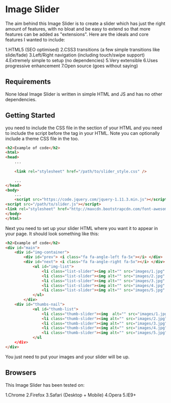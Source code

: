 <h1>Image Slider</h1>
The aim behind this Image Slider is to create a slider which has just the right amount of features, with no bloat and be easy to extend so that more features can be added as "extensions". Here are the ideals and core features I wanted to include:

1.HTML5 (SEO optimised)
2.CSS3 transitions (a few simple transitions like slide/fade)
3.Left/Right navigation (including touch/swipe support)
4.Extremely simple to setup (no dependencies)
5.Very extensible
6.Uses progressive enhancement
7.Open source (goes without saying)

<h2>Requirements</h2>

None
Ideal Image Slider is written in simple HTML and JS and has no other dependencies.

<h2>Getting Started</h2>

you need to include the CSS file in the <head> section of your HTML and you need to include the script before the </body> tag in your HTML. Note you can optionally include a theme CSS file in the <head> too.
```html
<h2>Example of code</h2>
<html>
<head>
    ...
    
	<link rel="stylesheet" href="/path/to/slider_style.css" />

    ...
</head>
<body>
    ...
    <script src="https://code.jquery.com/jquery-1.11.3.min.js"></script>
<script src="/path/to/slider.js"></script>
<link rel="stylesheet" href="http://maxcdn.bootstrapcdn.com/font-awesome/4.3.0/css/font-awesome.min.css">
</body>
</html>
```

Next you need to set up your slider HTML where you want it to appear in your page. It should look something like this:
```html
<h2>Example of code</h2>
<div id="main">
	<div id="img-container">
		<div id="prev"> <i class="fa fa-angle-left fa-5x"></i> </div>
		<div id="next"> <i class="fa fa-angle-right fa-5x"></i> </div>
			<ul id="img-list">
				<li class="list-slider"><img alt="" src="images/1.jpg"  /></li>
				<li class="list-slider"><img alt="" src="images/2.jpg" /></li>
				<li class="list-slider"><img alt="" src="images/3.jpg" /></li>
				<li class="list-slider"><img alt="" src="images/4.jpg" /></li>
				<li class="list-slider"><img alt="" src="images/5.jpg" /></li>
			</ul>
		</div>
	<div id="thumbs-nail">
			<ul id="thumb-list">
				<li class="thumb-slider"><img  alt="" src="images/1.jpg"  /></li>
				<li class="thumb-slider"><img alt="" src="images/2.jpg" /></li>
				<li class="thumb-slider"><img alt="" src="images/3.jpg" /></li>
				<li class="thumb-slider"><img alt="" src="images/4.jpg" /></li>
				<li class="thumb-slider"><img alt="" src="images/5.jpg" /></li>
			</ul
	</div>
</div>
```
You just need to put your images and your slider will be up.

<h2>Browsers</h2>

This Image Slider has been tested on:

1.Chrome
2.Firefox
3.Safari (Desktop + Mobile)
4.Opera
5.IE9+	